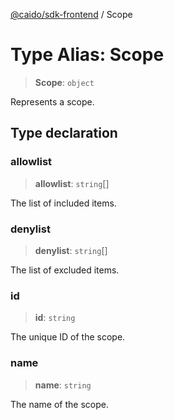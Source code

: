 [@caido/sdk-frontend](../index.md) / Scope

# Type Alias: Scope

> **Scope**: `object`

Represents a scope.

## Type declaration

### allowlist

> **allowlist**: `string`[]

The list of included items.

### denylist

> **denylist**: `string`[]

The list of excluded items.

### id

> **id**: `string`

The unique ID of the scope.

### name

> **name**: `string`

The name of the scope.
